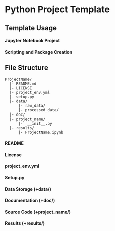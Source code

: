 # Python Project Template

## Template Usage

#### Jupyter Notebook Project

#### Scripting and Package Creation

## File Structure

```
ProjectName/
  |- README.md
  |- LICENSE
  |- project_env.yml
  |- setup.py
  |- data/
      |- raw_data/
      |- processed_data/
  |- doc/
  |- project_name/
      |-  __init__.py
  |- results/
      |- ProjectName.ipynb
```

#### README

#### License

#### project_env.yml

#### Setup.py

#### Data Storage (+data/)

#### Documentation (+doc/)

#### Source Code (+project_name/)

#### Results (+results/)
